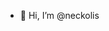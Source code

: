 - 👋 Hi, I’m @neckolis



<!---
neckolis/neckolis is a ✨ special ✨ repository because its `README.md` (this file) appears on your GitHub profile.
You can click the Preview link to take a look at your changes.
--->
